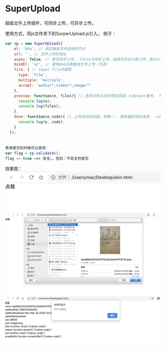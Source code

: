 # SuperUpload
超级文件上传插件，可同步上传，可异步上传。

使用方式，将js文件夹下的SurperUpload.js引入。
例子：
~~~js
var sp = new SuperUpload({
    el: 'btn', // 绑定触发文件选择的节点
    url: '', // 文件上传的地址
    async: false, // 是否异步上传， false为同步上传，选择文件后立即上传，默认true异步上传
    bindEl: 'sc', // 使用dom元素触发文件上传（可选）
    file: { // input file的属性
      type: 'file',
      multiple: 'multiple',
      accept: 'audio/*,video/*,image/*'
    },
    preview: function(e, files){ // 选择文件之后的预览回调，e为event事件， files为文件对象，如果设置了multiple则为files列表，否则问file对象
      console.log(e);
      console.log(files);
    },
    done: function(e,code){ // 上传成功的回调，参数一： 服务器的响应信息， code成功为200，异常为500
      console.log(e, code);
    }
  });


表单提交的时候可以使用:
var flag = sp.validata();
flag == true ==> 安全，，否则：不安全的提交
~~~
效果图：
![Image text]( https://github.com/ME-liuchunfu/SuperUpload/blob/master/image/111.png)
![Image text]( https://github.com/ME-liuchunfu/SuperUpload/blob/master/image/222.png)
![Image text]( https://github.com/ME-liuchunfu/SuperUpload/blob/master/image/333.png)

